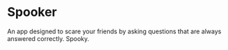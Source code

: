 # Spooker
An app designed to scare your friends by asking questions that are always answered correctly. Spooky. 
